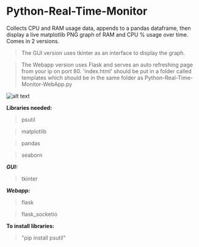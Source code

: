 # Python-Real-Time-Monitor

Collects CPU and RAM usage data, appends to a pandas dataframe, 
then display a live matplotlib PNG graph of RAM and CPU % usage over time.
Comes in 2 versions.

>The GUI version uses tkinter as an interface to display the graph.

>The Webapp version uses Flask and serves an auto refreshing page from your ip on port 80.
>'index.html' should be put in a folder called templates which should be in
>the same folder as Python-Real-Time-Monitor-WebApp.py


![alt text](https://github.com/BobbyLeonard/Python-Utilisation-Monitor/blob/master/sns.jpg)

**Libraries needed:**
  
  >psutil
  
  >matplotlib
  
  >pandas
  
  >seaborn
  
***GUI:***

  >tkinter

***Webapp:***

  >flask

  >flask_socketio
  
**To install libraries:** 

>"pip install psutil"
